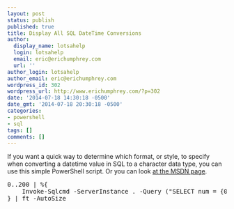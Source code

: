 ```yaml
---
layout: post
status: publish
published: true
title: Display All SQL DateTime Conversions
author:
  display_name: lotsahelp
  login: lotsahelp
  email: eric@erichumphrey.com
  url: ''
author_login: lotsahelp
author_email: eric@erichumphrey.com
wordpress_id: 302
wordpress_url: http://www.erichumphrey.com/?p=302
date: '2014-07-18 14:30:18 -0500'
date_gmt: '2014-07-18 20:30:18 -0500'
categories:
- powershell
- sql
tags: []
comments: []
---
```

<p>If you want a quick way to determine which format, or style, to specify when converting a datetime value in SQL to a character data type, you can use this simple PowerShell script. Or you can look <a href="http://msdn.microsoft.com/en-us/library/ms187928.aspx">at the MSDN page</a>.</p>
<pre lang="powershell">0..200 | %{
    Invoke-Sqlcmd -ServerInstance . -Query ("SELECT num = {0}, CONVERT(varchar(100), GETDATE(), {0})" -f $_)
} | ft -AutoSize
</pre>
